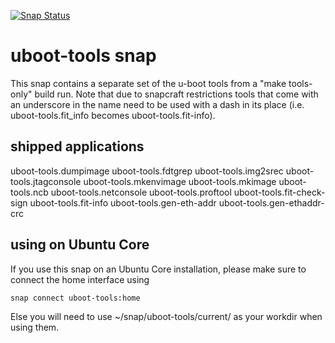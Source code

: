 [![Snap Status](https://build.snapcraft.io/badge/ogra1/uboot-tools-snap.svg)](https://build.snapcraft.io/user/ogra1/uboot-tools-snap)

# uboot-tools snap

This snap contains a separate set of the u-boot tools from a
"make tools-only" build run. Note that due to snapcraft restrictions
tools that come with an underscore in the name need to be used with a dash
in its place (i.e. uboot-tools.fit_info becomes uboot-tools.fit-info).

## shipped applications

uboot-tools.dumpimage
uboot-tools.fdtgrep
uboot-tools.img2srec
uboot-tools.jtagconsole
uboot-tools.mkenvimage
uboot-tools.mkimage
uboot-tools.ncb
uboot-tools.netconsole
uboot-tools.proftool
uboot-tools.fit-check-sign
uboot-tools.fit-info
uboot-tools.gen-eth-addr
uboot-tools.gen-ethaddr-crc

## using on Ubuntu Core

If you use this snap on an Ubuntu Core installation, please make sure to connect the home interface using

```snap connect uboot-tools:home```

Else you will need to use ~/snap/uboot-tools/current/ as your workdir when using them.
